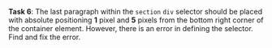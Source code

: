 **Task 6**: The last paragraph within the `section` `div` selector should be placed with absolute positioning **1** pixel and **5** pixels from the bottom right corner of the container element. However, there is an error in defining the selector. Find and fix the error.

